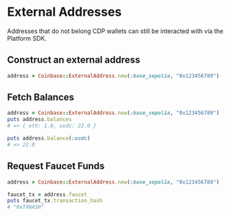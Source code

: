 # External Addresses

Addresses that do not belong CDP wallets can still be interacted with via the Platform SDK.

## Construct an external address
```ruby
address = Coinbase::ExternalAddress.new(:base_sepolia, "0x123456789")
```

## Fetch Balances
```ruby
address = Coinbase::ExternalAddress.new(:base_sepolia, "0x123456789")
puts address.balances
# => { eth: 1.0, usdc: 22.0 }

puts address.balance(:usdc)
# => 22.0
```

## Request Faucet Funds
```ruby
address = Coinbase::ExternalAddress.new(:base_sepolia, "0x123456789")

faucet_tx = address.faucet
puts faucet_tx.transaction_hash
# "0xTXHASH"
```
